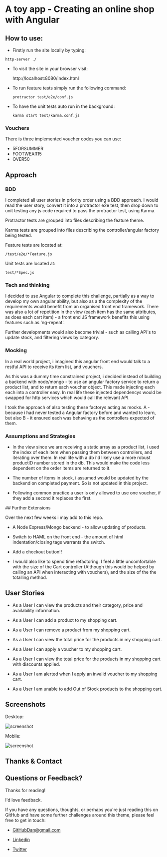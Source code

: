 # A toy app - Creating an online shop with Angular

## How to use:

- Firstly run the site locally by typing:

```
http-server ./
```

- To visit the site in your browser visit:

  http://localhost:8080/index.html

- To run feature tests simply run the following command:
  ```
  protractor test/e2e/conf.js
  ```
- To have the unit tests auto run in the background:
  ```
  karma start test/karma.conf.js
  ```

### Vouchers

There is three implemented voucher codes you can use:

  - 5FORSUMMER
  - FOOTWEAR15
  - OVER50

## Approach

### BDD

I completed all user stories in priority order using a BDD approach. I would read the user story, convert it into a protractor e2e test, then drop down to unit testing any js code required to pass the protractor test, using Karma.

Protractor tests are grouped into files describing the feature theme.

Karma tests are grouped into files describing the controller/angular factory being tested.

Feature tests are located at:
```
/test/e2e/*Feature.js
```

Unit tests are located at:
```
test/*Spec.js
```
### Tech and thinking

I decided to use Angular to complete this challenge, partially as a way to develop my own angular ability, but also as a the complexity of the requirements would benefit from an organised front end framework. There was also a lot of repetition in the view (each item has the same attributes, as does each cart item) - a front end JS framework benefits this using features such as 'ng-repeat'.

Further developments would also become trivial - such as calling API's to update stock, and filtering views by category.

### Mocking

In a real world project, i imagined this angular front end would talk to a restful API to receive its item list, and vouchers.

As this was a dummy time constrained project, i decided instead of building a backend with node/mongo - to use an angular factory service to return a product list, and to return each voucher object. This made injecting each each into a controller easy. In real life these injected dependencys would be swapped for http services which would call the relevant API.

I took the approach of also testing these factorys acting as mocks. A - because i had never tested a Angular factory before and wanted to learn, but also B - it ensured each was behaving as the controllers expected of them.

### Assumptions and Strategies

- In the view since we are receiving a static array as a product list, i used the index of each item when passing them between controllers, and iterating over them. In real life with a db i'd likely use a more robust productID number stored in the db. This would make the code less dependent on the order items are returned to it.

- The number of items in stock, i assumed would be updated by the backend on completed payment. So is not updated in this project.

- Following common practice a user is only allowed to use one voucher, if they add a second it replaces the first.

## Further Extensions

Over the next few weeks i may add to this repo.

- A Node Express/Mongo backend - to allow updating of products.

- Switch to HAML on the front end - the amount of html indentation/closing tags warrants the switch.

- Add a checkout button!!

- I would also like to spend time refactoring. I feel a little uncomfortable with the size of the Cart controller (Although this would be helped by calling an API when interacting with vouchers), and the size of the the totalling method.


## User Stories

- As a User I can view the products and their category, price and availability information.

- As a User I can add a product to my shopping cart.

- As a User I can remove a product from my shopping cart.

- As a User I can view the total price for the products in my shopping cart.

- As a User I can apply a voucher to my shopping cart.

- As a User I can view the total price for the products in my shopping cart with discounts applied.

- As a User I am alerted when I apply an invalid voucher to my shopping cart.

- As a User I am unable to add Out of Stock products to the shopping cart.

## Screenshots

Desktop:

![screenshot](/public/images/desktop_screenshot.png)

Mobile:

![screenshot](/public/images/mobile_screenshot.png)

## Thanks & Contact

## Questions or Feedback?

Thanks for reading!

I'd love feedback.

If you have any questions, thoughts, or perhaps you're just reading this on GitHub and have some further challenges around this theme, please feel free to get in touch:

- GitHubDan@gmail.com

- [Linkedin](https://uk.linkedin.com/pub/dan-blakeman/68/3a4/1a2)

- [Twitter](https://twitter.com/grok_with_dan)
